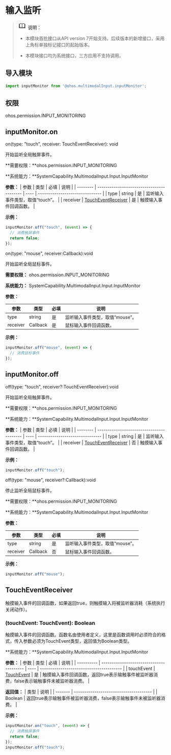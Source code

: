# 输入监听


> ![icon-note.gif](public_sys-resources/icon-note.gif) **说明：**
> - 本模块首批接口从API version 7开始支持。后续版本的新增接口，采用上角标单独标记接口的起始版本。
>
> - 本模块接口均为系统接口，三方应用不支持调用。


## 导入模块


```js
import inputMonitor from '@ohos.multimodalInput.inputMonitor';
```


## 权限

ohos.permission.INPUT_MONITORING


## inputMonitor.on

on(type: "touch", receiver: TouchEventReceiver): void

开始监听全局触屏事件。

**需要权限：**ohos.permission.INPUT_MONITORING

**系统能力：**SystemCapability.MultimodalInput.Input.InputMonitor

  **参数：**
| 参数     | 类型                                      | 必填 | 说明                            |
| -------- | ----------------------------------------- | ---- | ------------------------------- |
| type     | string                                    | 是   | 监听输入事件类型，取值“touch”。 |
| receiver | [TouchEventReceiver](#toucheventreceiver) | 是   | 触摸输入事件回调函数。          |

  **示例：**

```js
inputMonitor.off("touch", (event) => {
  // 消费触屏事件
  return false;
});
```

on(type: "mouse", receiver:Callback<MouseEvent>):void

开始监听全局鼠标事件。

**需要权限：** ohos.permission.INPUT_MONITORING

**系统能力：** SystemCapability.MultimodalInput.Input.InputMonitor

  **参数：** 

| 参数     | 类型                 | 必填 | 说明                            |
| -------- | -------------------- | ---- | ------------------------------- |
| type     | string               | 是   | 监听输入事件类型，取值“mouse”。 |
| receiver | Callback<MouseEvent> | 是   | 鼠标输入事件回调函数。          |

  **示例：**

```js
inputMonitor.off("mouse", (event) => {
  // 消费鼠标事件
});
```



## inputMonitor.off

off(type: "touch", receiver?:TouchEventReceiver):void

开始监听全局触屏事件。

**需要权限：**ohos.permission.INPUT_MONITORING

**系统能力：**SystemCapability.MultimodalInput.Input.InputMonitor

  **参数：**
| 参数     | 类型                                      | 必填 | 说明                            |
| -------- | ----------------------------------------- | ---- | ------------------------------- |
| type     | string                                    | 是   | 监听输入事件类型，取值“touch”。 |
| receiver | [TouchEventReceiver](#toucheventreceiver) | 否   | 触摸输入事件回调函数。          |

  **示例：**

```js
inputMonitor.off("touch");
```

off(type: "mouse", receiver?:Callback<MouseEvent>):void

停止监听全局鼠标事件。

**需要权限：**ohos.permission.INPUT_MONITORING

**系统能力：**SystemCapability.MultimodalInput.Input.InputMonitor

  **参数：**

| 参数     | 类型                 | 必填 | 说明                            |
| -------- | -------------------- | ---- | ------------------------------- |
| type     | string               | 是   | 监听输入事件类型，取值“mouse”。 |
| receiver | Callback<MouseEvent> | 否   | 鼠标输入事件回调函数。          |

**示例：**

```js
inputMonitor.off("mouse");
```



## TouchEventReceiver

触摸输入事件的回调函数，如果返回true，则触摸输入将被监听器消耗（系统执行关闭动作）。


### (touchEvent: TouchEvent): Boolean

触摸输入事件的回调函数。函数名由使用者定义，这里是函数调用时必须符合的格式，传入参数必须为TouchEvent类型，返回值为Boolean类型。

**系统能力：**SystemCapability.MultimodalInput.Input.InputMonitor

  **参数：**
| 参数         | 类型                                       | 必填   | 说明                                       |
| ---------- | ---------------------------------------- | ---- | ---------------------------------------- |
| touchEvent | [TouchEvent](../arkui-js/js-components-common-events.md) | 是    | 触摸输入事件回调函数，返回true表示输触事件被监听器消费，false表示输触事件未被监听器消费。 |

  **返回值：**
| 类型      | 说明                                     |
| ------- | -------------------------------------- |
| Boolean | 返回true表示输触事件被监听器消费，false表示输触事件未被监听器消费。 |

  **示例：**

```js
inputMonitor.on("touch", (event) => {
  // 消费触屏事件
  return false;
});
inputMonitor.off("touch");
```

